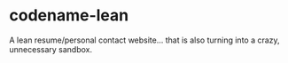 # codename-lean

A lean resume/personal contact website... that is also turning into a crazy, unnecessary sandbox.